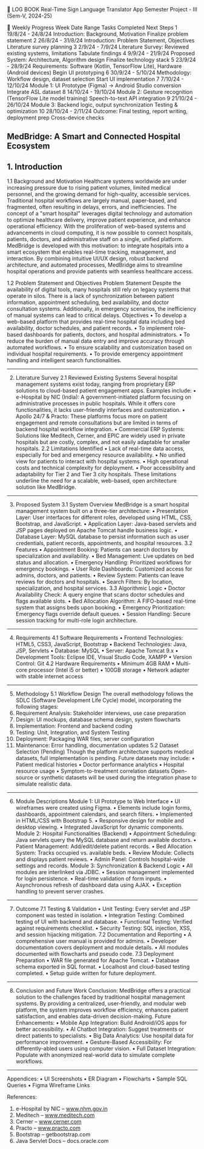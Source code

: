 📝 LOG BOOK
Real-Time Sign Language Translator App
Semester Project - III (Sem-V, 2024-25)

📅 Weekly Progress
Week	Date Range	Tasks Completed	Next Steps
1	19/8/24 - 24/8/24	Introduction: Background, Motivation	Finalize problem statement
2	26/8/24 - 31/8/24	Introduction: Problem Statement, Objectives	Literature survey planning
3	2/9/24 - 7/9/24	Literature Survey: Reviewed existing systems, limitations	Tabulate findings
4	9/9/24 - 21/9/24	Proposed System: Architecture, Algorithm design	Finalize technology stack
5	23/9/24 - 28/9/24	Requirements: Software (Kotlin, TensorFlow Lite), Hardware (Android devices)	Begin UI prototyping
6	30/9/24 - 5/10/24	Methodology: Workflow design, dataset selection	Start UI implementation
7	7/10/24 - 12/10/24	Module 1: UI Prototype (Figma) → Android Studio conversion	Integrate ASL dataset
8	14/10/24 - 19/10/24	Module 2: Gesture recognition (TensorFlow Lite model training)	Speech-to-text API integration
9	21/10/24 - 26/10/24	Module 3: Backend logic, output synchronization	Testing & optimization
10	28/10/24 - 2/11/24	Outcome: Final testing, report writing, deployment prep	Cross-device checks


## MedBridge: A Smart and Connected Hospital Ecosystem


## 1. Introduction

1.1 Background and Motivation
Healthcare systems worldwide are under increasing pressure due to rising patient volumes, limited medical personnel, and the growing demand for high-quality, accessible services. Traditional hospital workflows are largely manual, paper-based, and fragmented, often resulting in delays, errors, and inefficiencies.
The concept of a "smart hospital" leverages digital technology and automation to optimize healthcare delivery, improve patient experience, and enhance operational efficiency. With the proliferation of web-based systems and advancements in cloud computing, it is now possible to connect hospitals, patients, doctors, and administrative staff on a single, unified platform.
MedBridge is developed with this motivation: to integrate hospitals into a smart ecosystem that enables real-time tracking, management, and interaction. By combining intuitive UI/UX design, robust backend architecture, and automated processes, MedBridge aims to streamline hospital operations and provide patients with seamless healthcare access.

1.2 Problem Statement and Objectives
Problem Statement
Despite the availability of digital tools, many hospitals still rely on legacy systems that operate in silos. There is a lack of synchronization between patient information, appointment scheduling, bed availability, and doctor consultation systems. Additionally, in emergency scenarios, the inefficiency of manual systems can lead to critical delays.
Objectives
•	To develop a web-based platform that provides real-time hospital data including bed availability, doctor schedules, and patient records.
•	To implement role-based dashboards for patients, doctors, and hospital administrators.
•	To reduce the burden of manual data entry and improve accuracy through automated workflows.
•	To ensure scalability and customization based on individual hospital requirements.
•	To provide emergency appointment handling and intelligent search functionalities.
________________________________________

2. Literature Survey
2.1 Reviewed Existing Systems
Several hospital management systems exist today, ranging from proprietary ERP solutions to cloud-based patient engagement apps. Examples include:
•	e-Hospital by NIC (India): A government-initiated platform focusing on administrative processes in public hospitals. While it offers core functionalities, it lacks user-friendly interfaces and customization.
•	Apollo 24/7 & Practo: These platforms focus more on patient engagement and remote consultations but are limited in terms of backend hospital workflow integration.
•	Commercial ERP Systems: Solutions like Meditech, Cerner, and EPIC are widely used in private hospitals but are costly, complex, and not easily adaptable for smaller hospitals.
2.2 Limitations Identified
•	Lack of real-time data access, especially for bed and emergency resource availability.
•	No unified view for patients to interact with hospital systems.
•	High operational costs and technical complexity for deployment.
•	Poor accessibility and adaptability for Tier 2 and Tier 3 city hospitals.
These limitations underline the need for a scalable, web-based, open architecture solution like MedBridge.
________________________________________

3. Proposed System
3.1 System Overview
MedBridge is a smart hospital management system built on a three-tier architecture:
•	Presentation Layer: User interfaces for different roles, developed using HTML, CSS, Bootstrap, and JavaScript.
•	Application Layer: Java-based servlets and JSP pages deployed on Apache Tomcat handle business logic.
•	Database Layer: MySQL database to persist information such as user credentials, patient records, appointments, and hospital resources.
3.2 Features
•	Appointment Booking: Patients can search doctors by specialization and availability.
•	Bed Management: Live updates on bed status and allocation.
•	Emergency Handling: Prioritized workflows for emergency bookings.
•	User Role Dashboards: Customized access for admins, doctors, and patients.
•	Review System: Patients can leave reviews for doctors and hospitals.
•	Search Filters: By location, specialization, and hospital services.
3.3 Algorithmic Logic
•	Doctor Availability Check: A query engine that scans doctor schedules and flags available slots.
•	Bed Allocation Algorithm: A FIFO-based real-time system that assigns beds upon booking.
•	Emergency Prioritization: Emergency flags override default queues.
•	Session Handling: Secure session tracking for multi-role login architecture.
________________________________________

4. Requirements
4.1 Software Requirements
•	Frontend Technologies: HTML5, CSS3, JavaScript, Bootstrap
•	Backend Technologies: Java, JSP, Servlets
•	Database: MySQL
•	Server: Apache Tomcat 9.x
•	Development Tools: Eclipse IDE, Visual Studio Code, XAMPP
•	Version Control: Git
4.2 Hardware Requirements
•	Minimum 4GB RAM
•	Multi-core processor (Intel i5 or better)
•	100GB storage
•	Network adapter with stable internet access
________________________________________

5. Methodology
5.1 Workflow Design
The overall methodology follows the SDLC (Software Development Life Cycle) model, incorporating the following stages:
1.	Requirement Analysis: Stakeholder interviews, use case preparation
2.	Design: UI mockups, database schema design, system flowcharts
3.	Implementation: Frontend and backend coding
4.	Testing: Unit, Integration, and System Testing
5.	Deployment: Packaging WAR files, server configuration
6.	Maintenance: Error handling, documentation updates
5.2 Dataset Selection (Pending)
Though the platform architecture supports medical datasets, full implementation is pending. Future datasets may include:
•	Patient medical histories
•	Doctor performance analytics
•	Hospital resource usage
•	Symptom-to-treatment correlation datasets
Open-source or synthetic datasets will be used during the integration phase to simulate realistic data.
________________________________________

6. Module Descriptions
Module 1: UI Prototype to Web Interface
•	UI wireframes were created using Figma.
•	Elements include login forms, dashboards, appointment calendars, and search filters.
•	Implemented in HTML/CSS with Bootstrap 5.
•	Responsive design for mobile and desktop viewing.
•	Integrated JavaScript for dynamic components.
Module 2: Hospital Functionalities (Backend)
•	Appointment Scheduling: Java servlets query the MySQL database and return available doctors.
•	Patient Management: Add/edit/delete patient records.
•	Bed Allocation System: Tracks occupied vs. available beds.
•	Review Module: Collects and displays patient reviews.
•	Admin Panel: Controls hospital-wide settings and records.
Module 3: Synchronization & Backend Logic
•	All modules are interlinked via JDBC.
•	Session management implemented for login persistence.
•	Real-time validation of form inputs.
•	Asynchronous refresh of dashboard data using AJAX.
•	Exception handling to prevent server crashes.
________________________________________

7. Outcome
7.1 Testing & Validation
•	Unit Testing: Every servlet and JSP component was tested in isolation.
•	Integration Testing: Combined testing of UI with backend and database.
•	Functional Testing: Verified against requirements checklist.
•	Security Testing: SQL injection, XSS, and session hijacking mitigation.
7.2 Documentation and Reporting
•	A comprehensive user manual is provided for admins.
•	Developer documentation covers deployment and module details.
•	All modules documented with flowcharts and pseudo code.
7.3 Deployment Preparation
•	WAR file generated for Apache Tomcat.
•	Database schema exported in SQL format.
•	Localhost and cloud-based testing completed.
•	Setup guide written for future deployment.
________________________________________

8. Conclusion and Future Work
Conclusion:
MedBridge offers a practical solution to the challenges faced by traditional hospital management systems. By providing a centralized, user-friendly, and modular web platform, the system improves workflow efficiency, enhances patient satisfaction, and enables data-driven decision-making.
Future Enhancements:
•	Mobile App Integration: Build Android/iOS apps for better accessibility.
•	AI Chatbot Integration: Suggest treatments or direct patients to specialists.
•	Big Data Analytics: Use hospital data for performance improvement.
•	Gesture-Based Accessibility: For differently-abled users using computer vision.
•	Full Dataset Integration: Populate with anonymized real-world data to simulate complete workflows.
________________________________________

Appendices:
•	UI Screenshots
•	ER Diagram
•	Flowcharts
•	Sample SQL Queries
•	Figma Wireframe Links

References:
1.	e-Hospital by NIC – www.nhm.gov.in
2.	Meditech – www.meditech.com
3.	Cerner – www.cerner.com
4.	Practo – www.practo.com
5.	Bootstrap – getbootstrap.com
6.	Java Servlet Docs – docs.oracle.com
